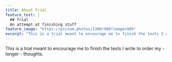 ```yaml
---
title: About Trial
feature_text: |
  ## Trial
  An attempt at finishing stuff
feature_image: "https://picsum.photos/1300/400?image=989"
excerpt: "This is a trial meant to encourage me to finish the texts I write to order my - longer - thoughts."
---
```


This is a trial meant to encourage me to finish the texts I write to order my - longer - thoughts.
